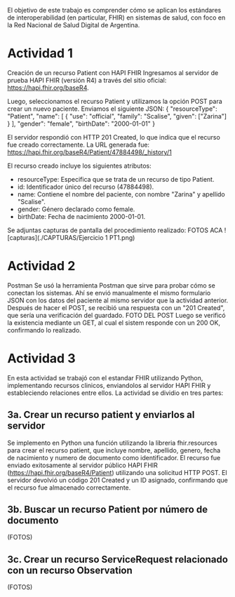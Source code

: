 El objetivo de este trabajo es comprender cómo se aplican los estándares de interoperabilidad (en particular, FHIR) en sistemas de salud, con foco en la Red Nacional de Salud Digital de Argentina.

# Actividad 1
Creación de un recurso Patient con HAPI FHIR
Ingresamos al servidor de prueba HAPI FHIR (versión R4) a través del sitio oficial:
https://hapi.fhir.org/baseR4.

Luego, seleccionamos el recurso Patient y utilizamos la opción POST para crear un nuevo paciente. Enviamos el siguiente JSON:
    {
    "resourceType": "Patient",
    "name": [
      {
        "use": "official",
        "family": "Scalise",
        "given": ["Zarina"]
      }
    ],
    "gender": "female",
    "birthDate": "2000-01-01"
  }

El servidor respondió con HTTP 201 Created, lo que indica que el recurso fue creado correctamente. La URL generada fue:
https://hapi.fhir.org/baseR4/Patient/47884498/_history/1

El recurso creado incluye los siguientes atributos:
- resourceType: Especifica que se trata de un recurso de tipo Patient.
- id: Identificador único del recurso (47884498).
- name: Contiene el nombre del paciente, con nombre "Zarina" y apellido "Scalise".
- gender: Género declarado como female.
- birthDate: Fecha de nacimiento 2000-01-01.

Se adjuntas capturas de pantalla del procedimiento realizado:
FOTOS ACA
![capturas](./CAPTURAS/Ejercicio 1 PT1.png)


# Actividad 2
Postman
Se usó la herramienta Postman que sirve para probar cómo se conectan los sistemas. Ahí se envió manualmente el mismo formulario JSON con los datos del paciente al mismo servidor que la actividad anterior. Después de hacer el POST, se recibió una respuesta con un "201 Created", que sería una verificación del guardado.
FOTO DEL POST
Luego se verificó la existencia mediante un GET, al cual el sistem responde con un 200 OK, confirmando lo realizado.

# Actividad 3
En esta actividad se trabajó con el estandar FHIR utilizando Python, implementando recursos clinicos, enviandolos al servidor HAPI FHIR y estableciendo relaciones entre ellos. La actividad se dividio en tres partes:

## 3a. Crear un recurso patient y enviarlos al servidor
Se implemento en Python una función utilizando la libreria fhir.resources para crear el recurso patient, que incluye nombre, apellido, genero, fecha de nacimiento y numero de documento como identificador.
El recurso fue enviado exitosamente al servidor público HAPI FHIR (https://hapi.fhir.org/baseR4/Patient) utilizando una solicitud HTTP POST. El servidor devolvió un código 201 Created y un ID asignado, confirmando que el recurso fue almacenado correctamente.

## 3b. Buscar un recurso Patient por número de documento

(FOTOS)

## 3c. Crear un recurso ServiceRequest relacionado con un recurso Observation

(FOTOS)



